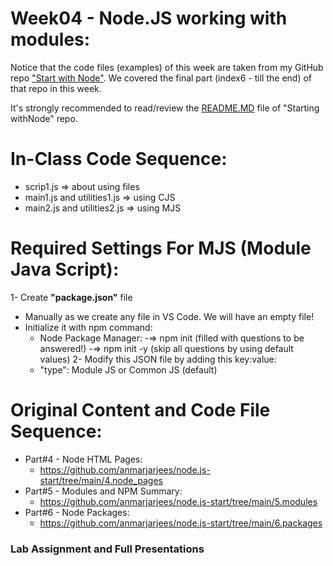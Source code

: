 # Week04 - Node.JS working with modules:
Notice that the code files (examples) of this week are taken from my GitHub repo ["Start with Node"](https://github.com/anmarjarjees/node.js-start). We covered the final part (index6 - till the end) of that repo in this week. 

It's strongly recommended to read/review the [README.MD](https://github.com/anmarjarjees/node.js-start) file of "Starting withNode" repo.

# In-Class Code Sequence:
- scrip1.js => about using files
- main1.js and utilities1.js => using CJS
- main2.js and utilities2.js => using MJS

# Required Settings For MJS (Module Java Script):
1- Create **"package.json"** file
 - Manually as we create any file in VS Code. We will have an empty file!
 - Initialize it with npm command:
   - Node Package Manager:
     -=> npm init (filled with questions to be answered!)
     -=> npm init -y (skip all questions by using default values)
2- Modify this JSON file by adding this key:value:
    - "type": Module JS or Common JS (default)

# Original Content and Code File Sequence:
- Part#4 - Node HTML Pages:
    - https://github.com/anmarjarjees/node.js-start/tree/main/4.node_pages
- Part#5 - Modules and NPM Summary:
    - https://github.com/anmarjarjees/node.js-start/tree/main/5.modules
- Part#6 - Node Packages:
    - https://github.com/anmarjarjees/node.js-start/tree/main/6.packages

### Lab Assignment and Full Presentations


